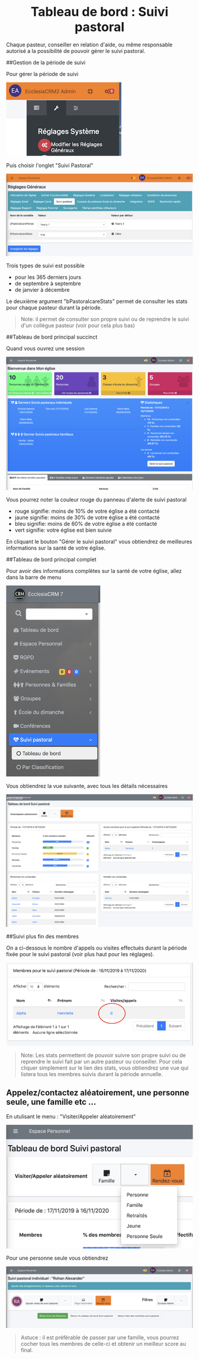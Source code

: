# <center><big>Tableau de bord : Suivi pastoral</big></center>

Chaque pasteur, conseiller en relation d'aide, ou même responsable autorisé a la possibilité de pouvoir gérer le suivi pastoral.

##Gestion de la période de suivi

Pour gérer la période de suivi

![Screenshot](../../img/pastoralcare/pastoralcare_global_settings1.png)

Puis choisir l'onglet "Suivi Pastoral"

![Screenshot](../../img/pastoralcare/pastoralcare_global_settings2.png)

Trois types de suivi est possible

- pour les 365 derniers jours
- de septembre à septembre
- de janvier à décembre

Le deuxième argument "bPastoralcareStats" permet de consulter les stats pour chaque pasteur durant la période.

>Note: il permet de consulter son propre suivi ou de reprendre le suivi d'un collègue pasteur (voir pour cela plus bas)

##Tableau de bord principal succinct

Quand vous ouvrez une session

![Screenshot](../../img/pastoralcare/pastoral_care_maindashboard.png)

Vous pourrez noter la couleur rouge du panneau d'alerte de suivi pastoral

- rouge signifie: moins de 10% de votre église a été contacté
- jaune signifie: moins de 30% de votre église a été contacté
- bleu  signifie: moins de 60% de votre église a été contacté
- vert  signifie: votre église est bien suivie

En cliquant le bouton "Gérer le suivi pastoral" vous obtiendrez de meilleures informations sur la santé de votre église.

##Tableau de bord principal complet

Pour avoir des informations complètes sur la santé de votre église, allez dans la barre de menu

![Screenshot](../../img/pastoralcare/pastoral_care_dashboard_full_menu.png)

Vous obtiendrez la vue suivante, avec tous les détails nécessaires

![Screenshot](../../img/pastoralcare/pastoral_care_dashboard_full.png)

##Suivi plus fin des membres

On a ci-dessous le nombre d'appels ou visites effectués durant la période fixée pour le suivi pastoral (voir plus haut pour les réglages).

![Screenshot](../../img/pastoralcare/pastoral_care_dashboard_full1.png)

>Note: Les stats permettent de pouvoir suivre son propre suivi ou de reprendre le suivi fait par un autre pasteur ou conseiller.
>Pour cela cliquer simplement sur le lien des stats, vous obtiendrez une vue qui listera tous les membres suivis durant la période annuelle.

## Appelez/contactez aléatoirement, une personne seule, une famille etc ...

En utulisant le menu : "Visiter/Appeler aléatoirement"

![Screenshot](../../img/pastoralcare/pastoral_care_add_randomly.png)

Pour une personne seule vous obtiendrez

![Screenshot](../../img/pastoralcare/pastoral_care_add_randomly1.png)

>Astuce : il est préférable de passer par une famille, vous pourrez cocher tous les membres de celle-ci et obtenir un meilleur score au final.


